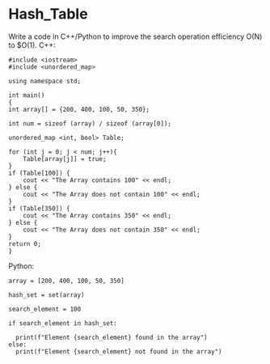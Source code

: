 # Hash_Table

Write a code in C++/Python to improve the search operation efficiency O(N) to $O(1).
C++:
  
    #include <iostream>
    #include <unordered_map>
    
    using namespace std;
    
    int main()
    {   
    int array[] = {200, 400, 100, 50, 350};
  
    int num = sizeof (array) / sizeof (array[0]);
    
    unordered_map <int, bool> Table;
    
    for (int j = 0; j < num; j++){
        Table[array[j]] = true;        
    }
    if (Table[100]) {        
        cout << "The Array contains 100" << endl;
    } else {
        cout << "The Array does not contain 100" << endl;        
    }
    if (Table[350]) {
        cout << "The Array contains 350" << endl;   
    } else {
        cout << "The Array does not contain 350" << endl; 
    }
    return 0;
    }
Python:

    array = [200, 400, 100, 50, 350]

    hash_set = set(array)
    
    search_element = 100

    if search_element in hash_set:
      
      print(f"Element {search_element} found in the array")
    else:
      print(f"Element {search_element} not found in the array")
        
